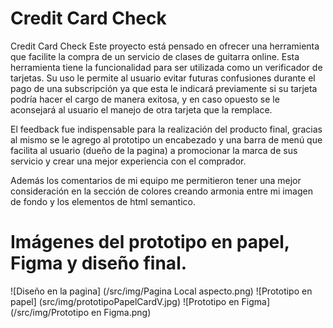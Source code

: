 # Credit Card Check 

Credit Card Check 
Este proyecto está pensado en ofrecer una herramienta que facilite la compra de un servicio de clases de guitarra online. Esta herramienta tiene la funcionalidad para ser utilizada como un verificador de tarjetas. Su uso le permite al usuario evitar futuras confusiones  durante el pago de una subscripción ya que esta le indicará previamente si su tarjeta podría hacer el cargo de manera exitosa, y en caso opuesto se le aconsejará al usuario el manejo de otra tarjeta que la remplace.

El feedback fue indispensable para la realización del producto final, gracias al mismo se le agrego al prototipo un encabezado y una barra de menú que facilita al usuario (dueño de la pagina) a promocionar la marca de sus servicio y crear una mejor experiencia con el comprador.

Además los comentarios de mi equipo me permitieron tener una mejor consideración en la sección de colores creando armonia entre mi imagen de fondo y los elementos de html semantico. 

# Imágenes del prototipo en papel, Figma y diseño final.

![Diseño en la pagina] (/src/img/Pagina Local aspecto.png)
![Prototipo en papel] (src/img/prototipoPapelCardV.jpg)
![Prototipo en Figma] (/src/img/Prototipo en Figma.png)
